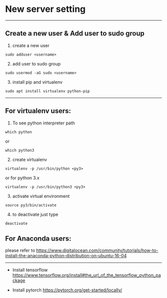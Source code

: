 # New server setting
---------------------------------------------
## Create a new user & Add user to sudo group

1. create a new user
```
sudo adduser <username>
```

2. add user to sudo group
```
sudo usermod -aG sudo <username>
```

3. install pip and virtualenv
```
sudo apt install virtualenv python-pip
```
---------------------------------------------
## For virtualenv users:

1. To see python interpreter path
```
which python
```

or
```
which python3
```

2. create virtualenv
```
virtualenv -p /usr/bin/python <py3>
```

or for python 3.x
```
virtualenv -p /usr/bin/python3 <py3>
```

3. activate virtual environment
```
source py3/bin/activate
```

4. to deactivate just type
```
deactivate
```
## For Anaconda users:
please refer to https://www.digitalocean.com/community/tutorials/how-to-install-the-anaconda-python-distribution-on-ubuntu-16-04

---------------------------------------------
* Install tensorflow
https://www.tensorflow.org/install#the_url_of_the_tensorflow_python_package

* Install pytorch
https://pytorch.org/get-started/locally/

